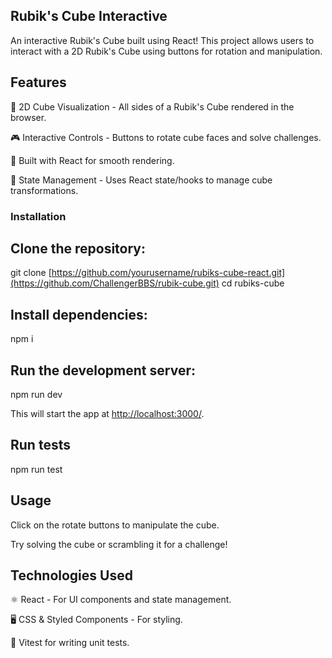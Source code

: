 ## Rubik's Cube Interactive

An interactive Rubik's Cube built using React! This project allows users to interact with a 2D Rubik's Cube using buttons for rotation and manipulation.

## Features

🎨 2D Cube Visualization - All sides of a Rubik's Cube rendered in the browser.

🎮 Interactive Controls - Buttons to rotate cube faces and solve challenges.

🚀 Built with React for smooth rendering.

💾 State Management - Uses React state/hooks to manage cube transformations.

### Installation

## Clone the repository:

git clone [https://github.com/yourusername/rubiks-cube-react.git](https://github.com/ChallengerBBS/rubik-cube.git)
cd rubiks-cube

## Install dependencies:

npm i

## Run the development server:

npm run dev

This will start the app at [ http://localhost:3000/](http://localhost:5173/).

## Run tests

npm run test

## Usage

Click on the rotate buttons to manipulate the cube.

Try solving the cube or scrambling it for a challenge!

## Technologies Used

⚛ React - For UI components and state management.

🖥 CSS & Styled Components - For styling.

🐛 Vitest for writing unit tests.


